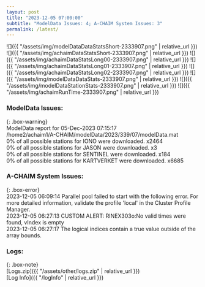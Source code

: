 ```yaml
---
layout: post
title: "2023-12-05 07:00:00"
subtitle: "ModelData Issues: 4; A-CHAIM System Issues: 3"
permalink: /latest/
---
```


![]({{ "/assets/img/modelDataDataStatsShort-2333907.png" | relative_url }})
![]({{ "/assets/img/achaimDataStatsShort-2333907.png" | relative_url }})
![]({{ "/assets/img/achaimDataStatsLong00-2333907.png" | relative_url }})
![]({{ "/assets/img/achaimDataStatsLong01-2333907.png" | relative_url }})
![]({{ "/assets/img/achaimDataStatsLong02-2333907.png" | relative_url }})
![]({{ "/assets/img/modelDataDataStats-2333907.png" | relative_url }})
![]({{ "/assets/img/modelDataStationStats-2333907.png" | relative_url }})
![]({{ "/assets/img/achaimRunTime-2333907.png" | relative_url }})


### ModelData Issues:  
  
{: .box-warning}  
 ModelData report for 05-Dec-2023 07:15:17   
 /home2/achaim1/A-CHAIM/modelData/2023/339/07/modelData.mat   
 0% of all possible stations for IONO were downloaded. x2464   
 0% of all possible stations for JASON were downloaded. x3   
 0% of all possible stations for SENTINEL were downloaded. x184   
 0% of all possible stations for KARTVERKET were downloaded. x6685   
  
### A-CHAIM System Issues:  
  
{: .box-error}  
2023-12-05 06:09:14 Parallel pool failed to start with the following error. For more detailed information, validate the profile 'local' in the Cluster Profile Manager.  
2023-12-05 06:27:13 CUSTOM ALERT: RINEX303o:No valid times were found, vIndex is empty  
2023-12-05 06:27:17 The logical indices contain a true value outside of the array bounds.  

### Logs:  
  
{: .box-note}  
[Logs.zip]({{ "/assets/other/logs.zip" | relative_url }})  
[Log Info]({{ "/logInfo" | relative_url }})  
